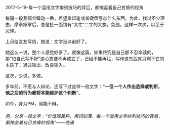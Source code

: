 2017-5-19-每一个滥用文字排列技巧的背后，都掩盖着自己贫瘠的视角



每隔一段我都会躁动一番，希望拿起笔或者键盘写点什么东西。为此，找过不少理由，摩拳擦掌后，总是扯一面镌有“太忙”二字的大旗，免战。这样一次次，以至于忌惮。



上月给女友写信，她说：文字没以前好了。



她这么一说，整个人感觉好多了。就像这篇，如果终究是自己都不忍卒读的，那“怕自己写不好”这心态便不再成立了，已经不能再烂，写作这东西就只剩下它的本质了：通过输出，改良输入。



这次，少说，多做。



多年前，不愿与人辩论，还写下过这样一段文字：“**一但一个人作出选择或判断，他之后的行为都将本能维护这个判断**”。



如今，身为PM，焉能不辩。







###### 另，分享一段文字：“价值观民粹，用词刻薄，每一个滥用文字排列技巧的背后，都掩盖着自己贫瘠的视角”——伯通

